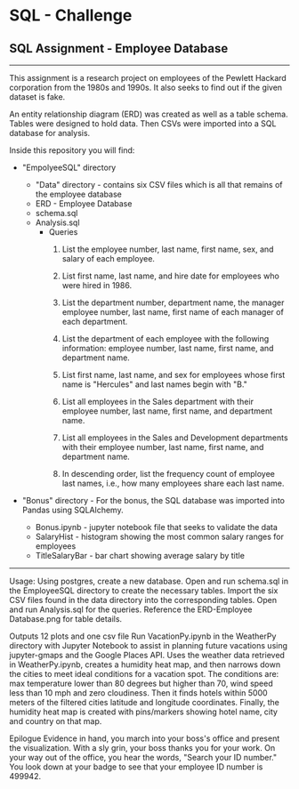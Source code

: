 # SQL - Challenge
## SQL Assignment - Employee Database
***

This assignment is a research project on employees of the Pewlett Hackard corporation from the 1980s and 1990s.  It also seeks to find out if the given dataset is fake.

An entity relationship diagram (ERD) was created as well as a table schema.  Tables were designed to hold data.  Then CSVs were imported into a SQL database for analysis.  


Inside this repository you will find:
* "EmpolyeeSQL" directory
    * "Data" directory - contains six CSV files which is all that remains of the employee database
    * ERD - Employee Database
    * schema.sql
    * Analysis.sql
        * Queries    
            1.  List the employee number, last name, first name, sex, and salary of each employee.

            2.  List first name, last name, and hire date for employees who were hired in 1986.

            3.  List the department number, department name, the manager employee number, last name, first name of each manager of each department.

            4.  List the department of each employee with the following information: employee number, last name, first name, and department name.

            4.  List first name, last name, and sex for employees whose first name is "Hercules" and last names begin with "B."

            5.  List all employees in the Sales department with their employee number, last name, first name, and department name.

            6.  List all employees in the Sales and Development departments with their employee number, last name, first name, and department name.

            7.  In descending order, list the frequency count of employee last names, i.e., how many employees share each last name.


* "Bonus" directory - For the bonus, the SQL database was imported into Pandas using SQLAlchemy.
    * Bonus.ipynb - jupyter notebook file that seeks to validate the data
    * SalaryHist - histogram showing the most common salary ranges for employees
    * TitleSalaryBar - bar chart showing average salary by title

***
Usage:
Using postgres, create a new database.  Open and run schema.sql in the EmployeeSQL directory to create the necessary tables. Import the six CSV files found in the data directory into the corresponding tables.  Open and run Analysis.sql for the queries.  Reference the ERD-Employee Database.png for table details.



Outputs 12 plots and one csv file
Run VacationPy.ipynb in the WeatherPy directory with Jupyter Notebook to assist in planning future vacations using jupyter-gmaps and the Google Places API. Uses the weather data retrieved in WeatherPy.ipynb, creates a humidity heat map, and then narrows down the cities to meet ideal conditions for a vacation spot. The conditions are: max temperature lower than 80 degrees but higher than 70, wind speed less than 10 mph and zero cloudiness. Then it finds hotels within 5000 meters of the filtered cities latitude and longitude coordinates. Finally, the humidity heat map is created with pins/markers showing hotel name, city and country on that map.

Epilogue
Evidence in hand, you march into your boss's office and present the visualization. With a sly grin, your boss thanks you for your work. On your way out of the office, you hear the words, "Search your ID number." You look down at your badge to see that your employee ID number is 499942.